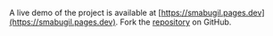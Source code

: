 A live demo of the project is available at [https://smabugil.pages.dev](https://smabugil.pages.dev).
Fork the [repository](https://github.com/eslasojica) on GitHub.